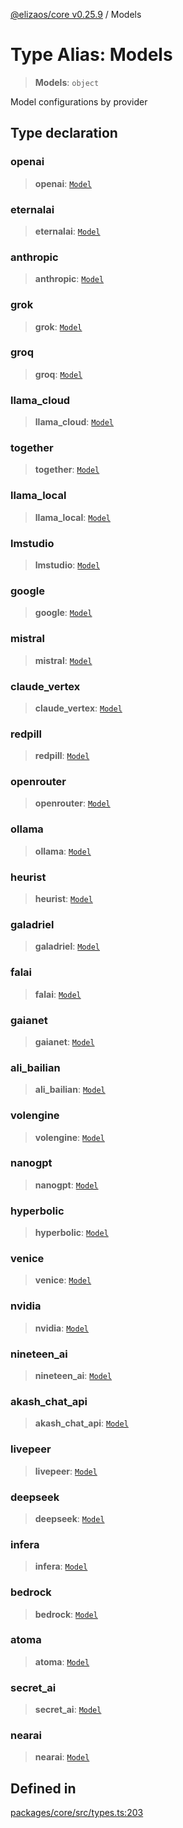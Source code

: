 [@elizaos/core v0.25.9](../index.md) / Models

# Type Alias: Models

> **Models**: `object`

Model configurations by provider

## Type declaration

### openai

> **openai**: [`Model`](Model.md)

### eternalai

> **eternalai**: [`Model`](Model.md)

### anthropic

> **anthropic**: [`Model`](Model.md)

### grok

> **grok**: [`Model`](Model.md)

### groq

> **groq**: [`Model`](Model.md)

### llama\_cloud

> **llama\_cloud**: [`Model`](Model.md)

### together

> **together**: [`Model`](Model.md)

### llama\_local

> **llama\_local**: [`Model`](Model.md)

### lmstudio

> **lmstudio**: [`Model`](Model.md)

### google

> **google**: [`Model`](Model.md)

### mistral

> **mistral**: [`Model`](Model.md)

### claude\_vertex

> **claude\_vertex**: [`Model`](Model.md)

### redpill

> **redpill**: [`Model`](Model.md)

### openrouter

> **openrouter**: [`Model`](Model.md)

### ollama

> **ollama**: [`Model`](Model.md)

### heurist

> **heurist**: [`Model`](Model.md)

### galadriel

> **galadriel**: [`Model`](Model.md)

### falai

> **falai**: [`Model`](Model.md)

### gaianet

> **gaianet**: [`Model`](Model.md)

### ali\_bailian

> **ali\_bailian**: [`Model`](Model.md)

### volengine

> **volengine**: [`Model`](Model.md)

### nanogpt

> **nanogpt**: [`Model`](Model.md)

### hyperbolic

> **hyperbolic**: [`Model`](Model.md)

### venice

> **venice**: [`Model`](Model.md)

### nvidia

> **nvidia**: [`Model`](Model.md)

### nineteen\_ai

> **nineteen\_ai**: [`Model`](Model.md)

### akash\_chat\_api

> **akash\_chat\_api**: [`Model`](Model.md)

### livepeer

> **livepeer**: [`Model`](Model.md)

### deepseek

> **deepseek**: [`Model`](Model.md)

### infera

> **infera**: [`Model`](Model.md)

### bedrock

> **bedrock**: [`Model`](Model.md)

### atoma

> **atoma**: [`Model`](Model.md)

### secret\_ai

> **secret\_ai**: [`Model`](Model.md)

### nearai

> **nearai**: [`Model`](Model.md)

## Defined in

[packages/core/src/types.ts:203](https://github.com/Shelpin/aeternalsv2/blob/main/packages/core/src/types.ts#L203)
